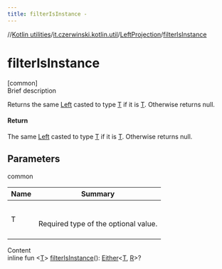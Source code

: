 ```yaml
---
title: filterIsInstance -
---
```

//[Kotlin utilities](../../index.html)/[it.czerwinski.kotlin.util](../index.html)/[LeftProjection](index.html)/[filterIsInstance](filter-is-instance.html)



# filterIsInstance  
[common]  
Brief description  


Returns the same [Left](../-left/index.html) casted to type [T](filter-is-instance.html) if it is [T](filter-is-instance.html). Otherwise returns null.



#### Return  


The same [Left](../-left/index.html) casted to type [T](filter-is-instance.html) if it is [T](filter-is-instance.html). Otherwise returns null.



## Parameters  
  
common  
  
|  Name|  Summary| 
|---|---|
| T| <br><br>Required type of the optional value.<br><br>
  
  
Content  
inline fun <[T](filter-is-instance.html)> [filterIsInstance](filter-is-instance.html)(): [Either](../-either/index.html)<[T](filter-is-instance.html), [R](index.html)>?  



